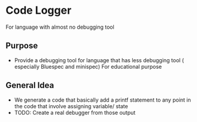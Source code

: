 # Code Logger
For language with almost no debugging tool

## Purpose
- Provide a debugging tool for language that has less debugging tool ( especially Bluespec and minispec) For educational purpose

## General Idea
- We generate a code that basically add a printf statement to any point in the code that involve assigning variable/ state
- TODO: Create a real debugger from those output
